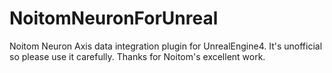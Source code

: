 # NoitomNeuronForUnreal
Noitom Neuron Axis data integration plugin for UnrealEngine4. It's unofficial so please use it carefully. Thanks for Noitom's excellent work.
